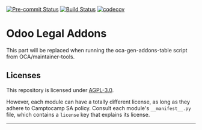 
<!-- /!\ Non OCA Context : Set here the badge of your runbot / runboat instance. -->
[![Pre-commit Status](https://github.com/camptocamp/odoo-legal/actions/workflows/pre-commit.yml/badge.svg?branch=16.0)](https://github.com/camptocamp/odoo-legal/actions/workflows/pre-commit.yml?query=branch%3A16.0)
[![Build Status](https://github.com/camptocamp/odoo-legal/actions/workflows/test.yml/badge.svg?branch=16.0)](https://github.com/camptocamp/odoo-legal/actions/workflows/test.yml?query=branch%3A16.0)
[![codecov](https://codecov.io/gh/camptocamp/odoo-legal/branch/16.0/graph/badge.svg)](https://codecov.io/gh/camptocamp/odoo-legal)
<!-- /!\ Non OCA Context : Set here the badge of your translation instance. -->

<!-- /!\ do not modify above this line -->

# Odoo Legal Addons



<!-- /!\ do not modify below this line -->

<!-- prettier-ignore-start -->

[//]: # (addons)

This part will be replaced when running the oca-gen-addons-table script from OCA/maintainer-tools.

[//]: # (end addons)

<!-- prettier-ignore-end -->

## Licenses

This repository is licensed under [AGPL-3.0](LICENSE).

However, each module can have a totally different license, as long as they adhere to Camptocamp SA
policy. Consult each module's `__manifest__.py` file, which contains a `license` key
that explains its license.

----
<!-- /!\ Non OCA Context : Set here the full description of your organization. -->
